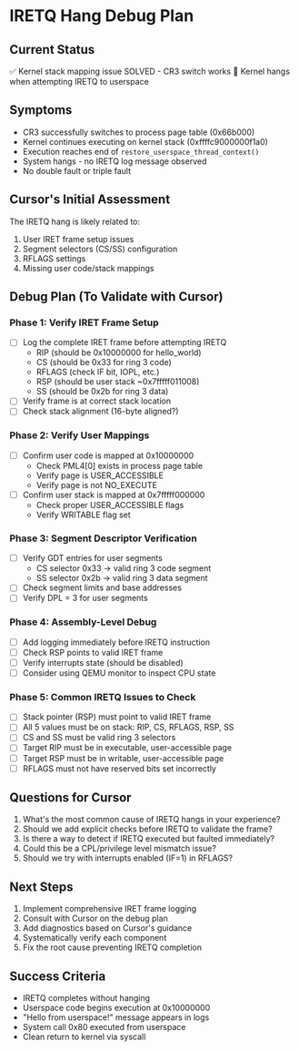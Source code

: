 # IRETQ Hang Debug Plan

## Current Status
✅ Kernel stack mapping issue SOLVED - CR3 switch works
🔴 Kernel hangs when attempting IRETQ to userspace

## Symptoms
- CR3 successfully switches to process page table (0x66b000)
- Kernel continues executing on kernel stack (0xffffc9000000f1a0)
- Execution reaches end of `restore_userspace_thread_context()`
- System hangs - no IRETQ log message observed
- No double fault or triple fault

## Cursor's Initial Assessment
The IRETQ hang is likely related to:
1. User IRET frame setup issues
2. Segment selectors (CS/SS) configuration
3. RFLAGS settings
4. Missing user code/stack mappings

## Debug Plan (To Validate with Cursor)

### Phase 1: Verify IRET Frame Setup
- [ ] Log the complete IRET frame before attempting IRETQ
  - RIP (should be 0x10000000 for hello_world)
  - CS (should be 0x33 for ring 3 code)
  - RFLAGS (check IF bit, IOPL, etc.)
  - RSP (should be user stack ~0x7fffff011008)
  - SS (should be 0x2b for ring 3 data)
- [ ] Verify frame is at correct stack location
- [ ] Check stack alignment (16-byte aligned?)

### Phase 2: Verify User Mappings
- [ ] Confirm user code is mapped at 0x10000000
  - Check PML4[0] exists in process page table
  - Verify page is USER_ACCESSIBLE
  - Verify page is not NO_EXECUTE
- [ ] Confirm user stack is mapped at 0x7fffff000000
  - Check proper USER_ACCESSIBLE flags
  - Verify WRITABLE flag set

### Phase 3: Segment Descriptor Verification
- [ ] Verify GDT entries for user segments
  - CS selector 0x33 → valid ring 3 code segment
  - SS selector 0x2b → valid ring 3 data segment
- [ ] Check segment limits and base addresses
- [ ] Verify DPL = 3 for user segments

### Phase 4: Assembly-Level Debug
- [ ] Add logging immediately before IRETQ instruction
- [ ] Check RSP points to valid IRET frame
- [ ] Verify interrupts state (should be disabled)
- [ ] Consider using QEMU monitor to inspect CPU state

### Phase 5: Common IRETQ Issues to Check
- [ ] Stack pointer (RSP) must point to valid IRET frame
- [ ] All 5 values must be on stack: RIP, CS, RFLAGS, RSP, SS
- [ ] CS and SS must be valid ring 3 selectors
- [ ] Target RIP must be in executable, user-accessible page
- [ ] Target RSP must be in writable, user-accessible page
- [ ] RFLAGS must not have reserved bits set incorrectly

## Questions for Cursor
1. What's the most common cause of IRETQ hangs in your experience?
2. Should we add explicit checks before IRETQ to validate the frame?
3. Is there a way to detect if IRETQ executed but faulted immediately?
4. Could this be a CPL/privilege level mismatch issue?
5. Should we try with interrupts enabled (IF=1) in RFLAGS?

## Next Steps
1. Implement comprehensive IRET frame logging
2. Consult with Cursor on the debug plan
3. Add diagnostics based on Cursor's guidance
4. Systematically verify each component
5. Fix the root cause preventing IRETQ completion

## Success Criteria
- IRETQ completes without hanging
- Userspace code begins execution at 0x10000000
- "Hello from userspace!" message appears in logs
- System call 0x80 executed from userspace
- Clean return to kernel via syscall